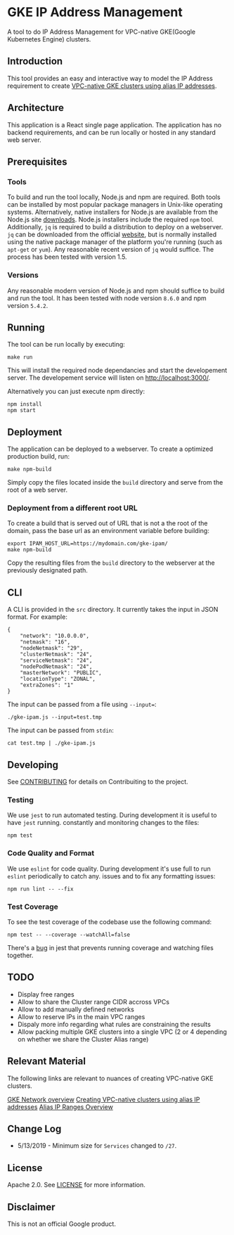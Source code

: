 # GKE IP Address Management

A tool to do IP Address Management for VPC-native GKE(Google Kubernetes Engine) clusters.

## Introduction

This tool provides an easy and interactive way to model the IP Address requirement to create [VPC-native GKE clusters using alias IP addresses](https://cloud.google.com/kubernetes-engine/docs/how-to/alias-ips).

## Architecture

This application is a React single page application. The application has no backend requirements, and can be run locally or hosted in any standard web server.

## Prerequisites

### Tools

To build and run the tool locally, Node.js and npm are required. Both tools can be installed by most popular package managers in Unix-like operating systems.
Alternatively, native installers for Node.js are available from the Node.js site [downloads](https://nodejs.org/en/download/). Node.js installers include the required `npm` tool.
Additionally, `jq` is required to build a distribution to deploy on a webserver. `jq` can be downloaded from the official [website](https://stedolan.github.io/jq/), but is normally installed using the native package manager of the platform you're running (such as `apt-get` or `yum`). Any reasonable recent version of `jq` would suffice. The process has been tested with version 1.5.

### Versions

Any reasonable modern version of Node.js and npm should suffice to build and run the tool. It has been tested with node version `8.6.0` and npm version `5.4.2`.

## Running

The tool can be run locally by executing:

    make run

This will install the required node dependancies and start the developement server. The developement service will listen on [http://localhost:3000/](http://localhost:3000/).

Alternatively you can just execute npm directly:

    npm install
    npm start

## Deployment

The application can be deployed to a webserver. To create a optimized production build, run:

    make npm-build

Simply copy the files located inside the `build` directory and serve from the root of a web server.

### Deployment from a different root URL

To create a build that is served out of URL that is not a the root of the domain, pass the base url as an environment variable before building:

    export IPAM_HOST_URL=https://mydomain.com/gke-ipam/
    make npm-build

Copy the resulting files from the `build` directory to the webserver at the previously designated path.

## CLI

A CLI is provided in the `src` directory. It currently takes the input in JSON format. For example:

    {
        "network": "10.0.0.0",
        "netmask": "16",
        "nodeNetmask": "29",
        "clusterNetmask": "24",
        "serviceNetmask": "24",
        "nodePodNetmask": "24",
        "masterNetwork": "PUBLIC",
        "locationType": "ZONAL",
        "extraZones": "1"
    }

The input can be passed from a file using `--input=`:

    ./gke-ipam.js --input=test.tmp

The input can be passed from `stdin`:

    cat test.tmp | ./gke-ipam.js

## Developing

See [CONTRIBUTING](CONTRIBUTING.md) for details on Contribuiting to the project.

### Testing

We use `jest` to run automated testing. During development it is useful to have `jest` running.
constantly and monitoring changes to the files:

    npm test

### Code Quality and Format

We use `eslint` for code quality. During development it's use full to run `eslint` periodically to catch any.
issues and to fix any formatting issues:

    npm run lint -- --fix

### Test Coverage

To see the test coverage of the codebase use the following command:

    npm test -- --coverage --watchAll=false

There's a [bug](https://github.com/facebook/jest/issues/8491) in jest that prevents running coverage and watching files together.

## TODO

* Display free ranges
* Allow to share the Cluster range CIDR accross VPCs
* Allow to add manually defined networks
* Allow to reserve IPs in the main VPC ranges
* Dispaly more info regarding what rules are constraining the results
* Allow packing multiple GKE clusters into a single VPC (2 or 4 depending on whether we share the Cluster Alias range)

## Relevant Material

The following links are relevant to nuances of creating VPC-native GKE clusters.

[GKE Network overview](https://cloud.google.com/kubernetes-engine/docs/concepts/network-overview)
[Creating VPC-native clusters using alias IP addresses](https://cloud.google.com/kubernetes-engine/docs/how-to/alias-ips)
[Alias IP Ranges Overview](https://cloud.google.com/vpc/docs/alias-ip)

## Change Log

* 5/13/2019 - Minimum size for `Services` changed to `/27`.

## License

Apache 2.0. See [LICENSE](LICENSE) for more information.

## Disclaimer

This is not an official Google product.
